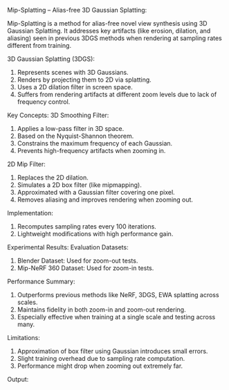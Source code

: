 Mip-Splatting – Alias-free 3D Gaussian Splatting:

Mip-Splatting is a method for alias-free novel view synthesis using 3D Gaussian Splatting. It addresses key artifacts (like erosion, dilation, and aliasing) seen in previous 3DGS methods when rendering at sampling rates different from training.

3D Gaussian Splatting (3DGS):
1) Represents scenes with 3D Gaussians.
2) Renders by projecting them to 2D via splatting.
3) Uses a 2D dilation filter in screen space.
4) Suffers from rendering artifacts at different zoom levels due to lack of frequency control.

Key Concepts:
3D Smoothing Filter:
1. Applies a low-pass filter in 3D space.
2. Based on the Nyquist-Shannon theorem.
3. Constrains the maximum frequency of each Gaussian.
4. Prevents high-frequency artifacts when zooming in.

2D Mip Filter:
1. Replaces the 2D dilation.
2. Simulates a 2D box filter (like mipmapping).
3. Approximated with a Gaussian filter covering one pixel.
4. Removes aliasing and improves rendering when zooming out.

Implementation:
1. Recomputes sampling rates every 100 iterations.
2. Lightweight modifications with high performance gain.

Experimental Results:
Evaluation Datasets:
1. Blender Dataset: Used for zoom-out tests.
2. Mip-NeRF 360 Dataset: Used for zoom-in tests.

Performance Summary:
1. Outperforms previous methods like NeRF, 3DGS, EWA splatting across scales.
2. Maintains fidelity in both zoom-in and zoom-out rendering.
3. Especially effective when training at a single scale and testing across many.

Limitations:
1. Approximation of box filter using Gaussian introduces small errors.
2. Slight training overhead due to sampling rate computation.
3. Performance might drop when zooming out extremely far.

Output:

